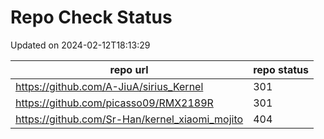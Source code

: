 # Repo Check Status

Updated on 2024-02-12T18:13:29

| repo url | repo status |
| -------- | -------- | 
|  https://github.com/A-JiuA/sirius_Kernel |  301 |
|  https://github.com/picasso09/RMX2189R |  301 |
|  https://github.com/Sr-Han/kernel_xiaomi_mojito |  404 |
